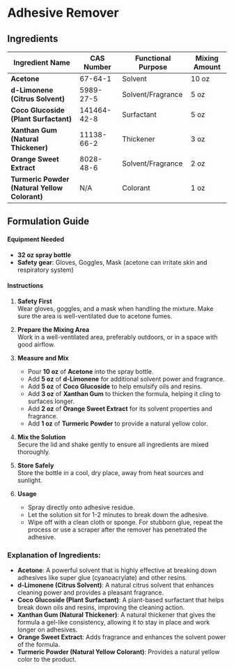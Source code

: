 # Adhesive Remover

## Ingredients

| Ingredient Name                               | CAS Number  | Functional Purpose | Mixing Amount |
| --------------------------------------------- | ----------- | ------------------ | ------------- |
| **Acetone**                                   | 67-64-1     | Solvent            | 10 oz         |
| **d-Limonene (Citrus Solvent)**               | 5989-27-5   | Solvent/Fragrance  | 5 oz          |
| **Coco Glucoside (Plant Surfactant)**         | 141464-42-8 | Surfactant         | 5 oz          |
| **Xanthan Gum (Natural Thickener)**           | 11138-66-2  | Thickener          | 3 oz          |
| **Orange Sweet Extract**                      | 8028-48-6   | Solvent/Fragrance  | 2 oz          |
| **Turmeric Powder (Natural Yellow Colorant)** | N/A         | Colorant           | 1 oz          |

## Formulation Guide

#### Equipment Needed

- **32 oz spray bottle**
- **Safety gear**: Gloves, Goggles, Mask (acetone can irritate skin and respiratory system)

#### Instructions

1. **Safety First**  
   Wear gloves, goggles, and a mask when handling the mixture. Make sure the area is well-ventilated due to acetone fumes.

2. **Prepare the Mixing Area**  
   Work in a well-ventilated area, preferably outdoors, or in a space with good airflow.

3. **Measure and Mix**

   - Pour **10 oz** of **Acetone** into the spray bottle.
   - Add **5 oz** of **d-Limonene** for additional solvent power and fragrance.
   - Add **5 oz** of **Coco Glucoside** to help emulsify oils and resins.
   - Add **3 oz** of **Xanthan Gum** to thicken the formula, helping it cling to surfaces longer.
   - Add **2 oz** of **Orange Sweet Extract** for its solvent properties and fragrance.
   - Add **1 oz** of **Turmeric Powder** to provide a natural yellow color.

4. **Mix the Solution**  
   Secure the lid and shake gently to ensure all ingredients are mixed thoroughly.

5. **Store Safely**  
   Store the bottle in a cool, dry place, away from heat sources and sunlight.

6. **Usage**
   - Spray directly onto adhesive residue.
   - Let the solution sit for 1-2 minutes to break down the adhesive.
   - Wipe off with a clean cloth or sponge. For stubborn glue, repeat the process or use a scraper after the remover has penetrated the adhesive.

### Explanation of Ingredients:

- **Acetone**: A powerful solvent that is highly effective at breaking down adhesives like super glue (cyanoacrylate) and other resins.
- **d-Limonene (Citrus Solvent)**: A natural citrus solvent that enhances cleaning power and provides a pleasant fragrance.
- **Coco Glucoside (Plant Surfactant)**: A plant-based surfactant that helps break down oils and resins, improving the cleaning action.
- **Xanthan Gum (Natural Thickener)**: A natural thickener that gives the formula a gel-like consistency, allowing it to stay in place and work longer on adhesives.
- **Orange Sweet Extract**: Adds fragrance and enhances the solvent power of the formula.
- **Turmeric Powder (Natural Yellow Colorant)**: Provides a natural yellow color to the product.
